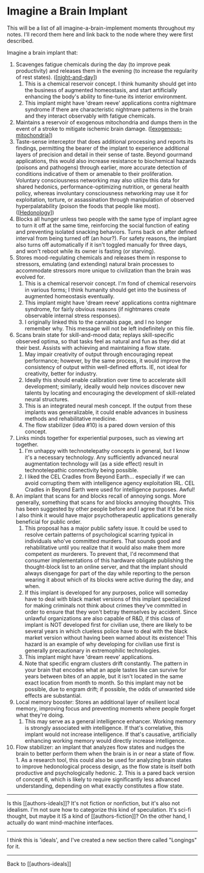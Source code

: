 # Imagine a Brain Implant

This will be a list of all imagine-a-brain-implement moments throughout my notes.  I'll record them here and link back to the node where they were first described.

Imagine a brain implant that:
1.  Scavenges fatigue chemicals during the day (to improve peak productivity) and releases them in the evening (to increase the regularity of rest states). ([[night-and-day]])
	1.  This is a chemical reservoir concept.  I think humanity should get into the business of augmented homeostasis, and start artificially enhancing the body's ability to fine-tune its interior environment.
	2.  This implant might have 'dream reeve' applications contra nightmare syndrome if there are characteristic nightmare patterns in the brain and they interact observably with fatigue chemicals.
2.  Maintains a reservoir of exogenous mitochondria and dumps them in the event of a stroke to mitigate ischemic brain damage. ([[exogenous-mitochondria]])
3.  Taste-sense interceptor that does additional processing and reports its findings, permitting the bearer of the implant to experience additional layers of precision and detail in their sense of taste.  Beyond gourmand applications, this would also increase resistance to biochemical hazards (poisons and pathogens) through earlier, more accurate detection of conditions indicative of them or amenable to their proliferation.  Voluntary consciousness networking may also utilize this data for shared hedonics, performance-optimizing nutrition, or general health policy, whereas involuntary consciousness networking may use it for exploitation, torture, or assassination through manipulation of observed hyperpalatability (poison the foods that people like most).  ([[Hedonology]])
4.  Blocks all hunger unless two people with the same type of implant agree to turn it off at the same time, reinforcing the social function of eating and preventing isolated snacking behaviors.  Turns back on after defined interval from being turned off (an hour?).  For safety reasons, the implant also turns off automatically if it isn't toggled manually for three days, and won't reboot while its owner is fasting (or starving).
5.  Stores mood-regulating chemicals and releases them in response to stressors, emulating (and extending) natural brain processes to accommodate stressors more unique to civilization than the brain was evolved for.
	1.  This is a chemical reservoir concept.  I'm fond of chemical reservoirs in various forms; I think humanity should get into the business of augmented homeostasis eventually.
	2.  This implant might have 'dream reeve' applications contra nightmare syndrome, for fairly obvious reasons (if nightmares create observable internal stress responses).
	3.  I originally linked this to the cannabis page, and I no longer remember why.  This message will not be left indefinitely on this file.
6.  Scans brain state for skill-and-mood data; replays skill-specific observed optima, so that tasks feel as natural and fun as they did at their best.  Assists with achieving and maintaining a flow state.
	1.  May impair creativity of output through encouraging repeat performance; however, by the same process, it would improve the consistency of output within well-defined efforts.  IE, not ideal for creativity, better for industry.
	2.  Ideally this should enable calibration over time to accelerate skill development; similarly, ideally would help novices discover new talents by locating and encouraging the development of skill-related neural structures.
	3.  This is an integrated neural mesh concept.  If the output from these implants was generalizable, it could enable advances in business methods and rehabilitative medicine.
	4.  The flow stabilizer (idea #10) is a pared down version of this concept.
7.  Links minds together for experiential purposes, such as viewing art together.
	1.  I'm unhappy with technotelepathy concepts in general, but I know it's a necessary technology.  Any sufficiently advanced neural augmentation technology will (as a side effect) result in technotelepathic connectivity being possible.
	2.  I liked the CEL Cradles from Beyond Earth... especially if we can avoid corrupting them with intelligence agency exploitation IRL.  CEL Cradles in Beyond Earth were used for intelligence purposes.  Awful!
8.  An implant that scans for and blocks recall of annoying songs.  More generally, something that scans for and blocks annoying thoughts.  This has been suggested by other people before and I agree that it'd be nice.  I also think it would have major psychotherapeutic applications generally beneficial for public order.
	1.  This proposal has a major public safety issue.  It could be used to resolve certain patterns of psychological scarring typical in individuals who've committed murders.  That sounds good and rehabilitative until you realize that it would also make them more competent *as* murderers.  To prevent that, I'd recommend that consumer implementations of this hardware obligate publishing the thought-block list to an online server, and that the implant should always disengage for part of the day while reporting to the person wearing it about which of its blocks were active during the day, and when.
	2.  If this implant is developed for any purposes, police will someday have to deal with black market versions of this implant specialized for making criminals not think about crimes they've committed in order to ensure that they won't betray themselves by accident.  Since unlawful organizations are also capable of R&D, if this class of implant is NOT developed first for civilian use, there are likely to be several years in which clueless police have to deal with the black market version without having been warned about its existence!  This hazard is an example of why developing for civilian use first is generally precautionary in extremophilic technologies.
	3.  This implant might have 'dream reeve' applications.
	4.  Note that specific engram clusters drift constantly.  The pattern in your brain that encodes what an apple tastes like can survive for years between bites of an apple, but it isn't located in the same exact location from month to month.  So this implant may not be possible, due to engram drift; if possible, the odds of unwanted side effects are substantial.
9.  Local memory booster:  Stores an additional layer of resilient local memory, improving focus and preventing moments where people forget what they're doing.
	1.  This may serve as a general intelligence enhancer.  Working memory is strongly associated with intelligence.  If that's correlative, this implant would not increase intelligence.  If that's causative, artificially enhancing working memory would directly increase intelligence.
10.  Flow stabilizer:  an implant that analyzes flow states and nudges the brain to better perform them when the brain is in or near a state of flow.
	1.  As a research tool, this could also be used for analyzing brain states to improve hedonological process design, as the flow state is itself both productive and psychologically hedonic.
	2.  This is a pared back version of concept 6, which is likely to require significantly less advanced understanding, depending on what exactly constitutes a flow state.

---
Is this [[authors-ideals]]?  It's not fiction or nonfiction, but it's also not idealism.  I'm not sure how to categorize this kind of speculation.  It's sci-fi thought, but maybe it IS a kind of [[authors-fiction]]?  On the other hand, I actually do want mind-machine interfaces.

---
I think this is 'ideals', and I've created a new section there called "Longings" for it.

---
Back to [[authors-ideals]]

[//begin]: # "Autogenerated link references for markdown compatibility"
[night-and-day]: night-and-day.md "night-and-day"
[exogenous-mitochondria]: exogenous-mitochondria.md "Exogenous Mitochondria"
[Hedonology]: hedonology.md "Hedonology"
[cannabis]: cannabis.md "cannabis"
[//end]: # "Autogenerated link references"